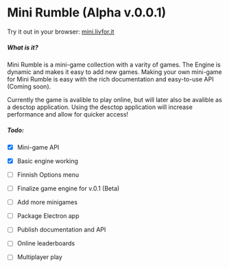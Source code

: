 # Mini Rumble (Alpha v.0.0.1)

Try it out in your browser: [mini.livfor.it]([http://mini.livfor.it)



##### What is it?

Mini Rumble is a mini-game collection with a varity of games. The Engine is dynamic and makes it easy to add new games. Making your own mini-game for Mini Rumble is easy with the rich documentation and easy-to-use API (Coming soon).

Currently the game is avalible to play online, but will later also be avalible as a desctop application. Using the desctop application will increase performance and allow for quicker access!

##### Todo:

- [x] Mini-game API

- [x] Basic engine working

- [ ] Finnish Options menu

- [ ] Finalize game engine for v.0.1 (Beta)

- [ ] Add more minigames

- [ ] Package Electron app

- [ ] Publish documentation and API 

- [ ] Online leaderboards

- [ ] Multiplayer play

### 








